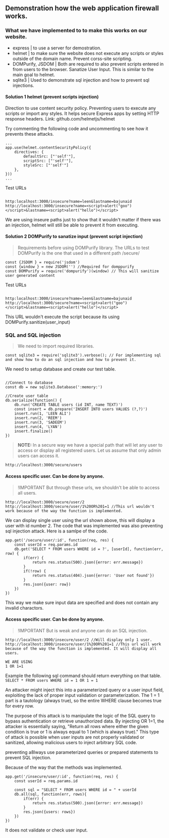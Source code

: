 ## Demonstration how the web application firewall works.

### What we have implemented to to make this works on our website.
- express | to use a server for demostration.
- helmet | to make sure the website does not execute any scripts or styles outside of the domain name. Prevent corss-site scripting.
- DOMPurify, JSDOM | Both are required to also prevent scripts entered in from users to the browser. Sanatize User Input. This is similar to the main goal to helmet.
- sqlite3 | Used to demonstrate sql injection and how to prevent sql injections.

#### Solution 1 helmet (prevent scripts injection)
Direction to use content security policy. Preventing users to execute any scripts or import any styles.
It helps secure Express apps by setting HTTP response headers.
Link: github.com/helmetjs/helmet

Try commenting the following code and uncommenting to see how it prevents these attacks.

```
...
app.use(helmet.contentSecurityPolicy({
    directives: {
        defaultSrc: ["'self'"],
        scriptSrc: ["'self'"],
        styleSrc: ["'self'"]
    },
}))
...
```
Test URLs
```

http:localhost:3000/insecure?name=leen&lastname=bajunaid
http://localhost:3000/insecure?name=<script>alert("goo")</script>&lastname=<script>alert("hello")</script>

```
We are using inseure paths just to show that it wouldn't matter if there was an injection, helmet will still be able to prevent it from executing.

#### Solution 2 DOMPurify to sanatize input (prevent script injection)
> Requirements before using DOMPurify library.
> The URLs to test DOMPurify is the one that used in a different path /secure/
```
const {JSDOM } = require('jsdom')
const {window } = new JSDOM('') //Required for domppurify
const DOMPurify = require('dompurify')(window) // This will sanitize user generated content
```

Test URLs
```

http:localhost:3000/insecure?name=leen&lastname=bajunaid
http://localhost:3000/secure?name=<script>alert("goo")</script>&lastname=<script>alert("hello")</script>

```
This URL wouldn't execute the script because its using DOMPurify.sanitize(user_input)


### SQL and SQL injection
> We need to import required libraries.
```
const sqlite3 = require('sqlite3').verbose(); // For implementing sql and show how to do an sql injection and how to prevent it.
```
We need to setup database and create our test table.
```
 
//Connect to database
const db = new sqlite3.Database(':memory:')

//Create user table
db.serialize(function() {
    db.run('CREATE TABLE users (id INT, name TEXT)')
    const insert = db.prepare('INSERT INTO users VALUES (?,?)')
    insert.run(1, 'LEEN ALI')
    insert.run(2, 'REEM')
    insert.run(3, 'SADEEM')
    insert.run(4, 'LYAN')
    insert.finalize()
})
```

> **NOTE:** In a secure way we have a special path that will let any user to access or display all registered users. Let us assume that only admin users can access it. 

```
http://localhost:3000/secure/users
```

#### Access specific user. Can be done by anyone. 
> !IMPORTANT But through these urls, we shouldn't be able to access all users.

```
http://localhost:3000/secure/user/2
http://localhost:3000/secure/user/1%20OR%201=1 //This url wouldn't work because of the way the function is implemented.
```

We can display single user using the url shown above, this will display a user with id number 2. The code that was implemented was also preventing sql injection attack. Here is a samlpe of the code.

```
app.get('/secure/user/:id', function(req, res) {
    const userId = req.params.id
    db.get('SELECT * FROM users WHERE id = ?', [userId], function(err, row) {
        if(err) {
            return res.status(500).json({error: err.message})
        }
        if(!row) {
            return res.status(404).json({error: 'User not found'})
        }
        res.json({user: row})
    })
})
```

This way we make sure input data are specified and does not contain any invalid charactors.

#### Access specific user. Can be done by anyone. 
> !IMPORTANT But is weak and anyone can do an SQL injection.
```
http://localhost:3000/insecure/user/2 //Will display only 1 user.
http://localhost:3000/insecure/user/1%20OR%201=1 //This url will work because of the way the function is implemented. It will display all users.

WE ARE USING
1 OR 1=1
```
Example the following sql command should return everything on that table.
```SELECT * FROM users WHERE id = 1 OR 1 = 1```


An attacker might inject this into a parameterized query or a user input field, exploiting the lack of proper input validation or parameterization.
The 1 = 1 part is a tautology (always true), so the entire WHERE clause becomes true for every row.

The purpose of this attack is to manipulate the logic of the SQL query to bypass authentication or retrieve unauthorized data.
By injecting OR 1=1, the attacker is essentially saying, "Return all rows where either the given condition is true or 1 is always equal to 1 (which is always true)."
This type of attack is possible when user inputs are not properly validated or sanitized, allowing malicious users to inject arbitrary SQL code.


preventing 
a8lways use parameterized queries or prepared statements to prevent SQL injection. 


Because of the way that the methods was implemented. 

```
app.get('/insecure/user/:id', function(req, res) {
    const userId = req.params.id

    const sql = "SELECT * FROM users WHERE id = " + userId
    db.all(sql, function(err, rows){
        if(err) {
            return res.status(500).json({error: err.message})
        }
        res.json({users: rows})
    })
})
```
It does not validate or check user input.